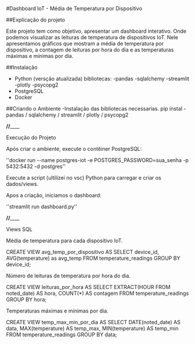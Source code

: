 #Dashboard IoT - Média de Temperatura por Dispositivo

##Explicação do projeto

Este projeto tem como objetivo, apresentar um dashboard interativo.
Onde podemos visualizar as leituras de temperatura de dispositivos IoT. 
Nele apresentamos gráficos que mostram a média de temperatura por dispositivo, 
a contagem de leituras por hora do dia e as temperaturas máximas e mínimas por dia.


##Instalação
- Python (versção atualizada)
bibliotecas:
	-pandas
	-sqlalchemy
	-streamlit
	-plotly 
	-psycopg2
- PostgreSQL
- Docker

##Criando o Ambiente
-Instalação das bibliotecas necessarias.
pip instal - pandas / sqlalchemy / streamlit / plotly / psycopg2

______________________________//__________________________________

Execução do Projeto

Após criar o ambiente,
execute o contêiner PostgreSQL:

''docker run --name postgres-iot -e POSTGRES_PASSWORD=sua_senha -p 5432:5432 -d postgres''

Execute a script (ultilizei no vsc) Python para carregar e criar os dados/views.

Apos a criação, iniciamos o dashboard:

''streamlit run dashboard.py''

______________________________//__________________________________

Views SQL

Média de temperatura para cada dispositivo IoT.

CREATE VIEW avg_temp_por_dispositivo AS
SELECT device_id, AVG(temperature) as avg_temp
FROM temperature_readings
GROUP BY device_id;

Número de leituras de temperatura por hora do dia.

CREATE VIEW leituras_por_hora AS
SELECT EXTRACT(HOUR FROM noted_date) AS hora, COUNT(*) AS contagem
FROM temperature_readings
GROUP BY hora;

Temperaturas máximas e mínimas por dia.

CREATE VIEW temp_max_min_por_dia AS
SELECT DATE(noted_date) AS data, MAX(temperature) AS temp_max, MIN(temperature) AS temp_min
FROM temperature_readings
GROUP BY data;
